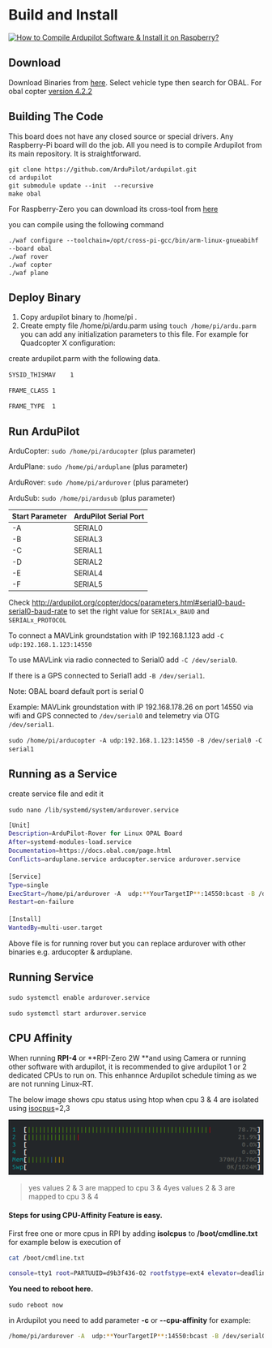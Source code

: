 # Build and Install


[![How to Compile Ardupilot Software & Install it on Raspberry?](https://raw.githubusercontent.com/HefnySco/OBAL/main/images/youtube_how_to_Compile_AP_SW.png)](https://youtu.be/mYn49GbUL8Y "How to Compile Ardupilot Software & Install it on Raspberry?")


## Download 

Download Binaries from [here](https://firmware.ardupilot.org/).  Select vehicle type then search for OBAL. For obal copter [version 4.2.2 ](https://firmware.ardupilot.org/Copter/stable-4.2.2/obal/)

## Building The Code

This board does not have any closed source or special drivers. Any Raspberry-Pi board will do the job. All you need is to compile Ardupilot from its main repository. It is straightforward.





    git clone https://github.com/ArduPilot/ardupilot.git
    cd ardupilot 
    git submodule update --init  --recursive
    make obal

For Raspberry-Zero you can download its cross-tool from [here](https://sourceforge.net/projects/raspberry-pi-cross-compilers/files/Raspberry%20Pi%20GCC%20Cross-Compiler%20Toolchains/Buster/GCC%2010.2.0/Raspberry%20Pi%201%2C%20Zero/)


you can compile using the following command


    ./waf configure --toolchain=/opt/cross-pi-gcc/bin/arm-linux-gnueabihf --board obal
    ./waf rover
    ./waf copter
    ./waf plane




## Deploy Binary

1. Copy ardupilot binary to /home/pi .
2. Create empty file /home/pi/ardu.parm using `touch /home/pi/ardu.parm` you can add any initialization parameters to this file. For example for Quadcopter X configuration:

create ardupilot.parm with the following data.

`SYSID_THISMAV    1`

`FRAME_CLASS 1`

`FRAME_TYPE  1`





## Run ArduPilot

ArduCopter:
`sudo /home/pi/arducopter` (plus parameter) 

ArduPlane:
`sudo /home/pi/arduplane` (plus parameter) 

ArduRover:
`sudo /home/pi/ardurover` (plus parameter) 

ArduSub:
`sudo /home/pi/ardusub` (plus parameter) 


Start Parameter | ArduPilot Serial Port 
------------ | -------------
-A | SERIAL0
-B | SERIAL3
-C | SERIAL1
-D | SERIAL2
-E | SERIAL4
-F | SERIAL5

Check http://ardupilot.org/copter/docs/parameters.html#serial0-baud-serial0-baud-rate to set the right value for `SERIALx_BAUD` and `SERIALx_PROTOCOL`

To connect a MAVLink groundstation with IP 192.168.1.123 add `-C udp:192.168.1.123:14550`

To use MAVLink via radio connected to Serial0 add `-C /dev/serial0`. 

If there is a GPS connected to Serial1 add `-B /dev/serial1`. 

Note: OBAL board default port is serial 0

Example: MAVLink groundstation with IP 192.168.178.26 on port 14550 via wifi and GPS connected to `/dev/serial0` and telemetry via OTG `/dev/serial1`.

`sudo /home/pi/arducopter -A udp:192.168.1.123:14550 -B /dev/serial0 -C serial1`



## Running as a Service

create service file and edit it

`sudo nano /lib/systemd/system/ardurover.service
`



```bash
[Unit]
Description=ArduPilot-Rover for Linux OPAL Board
After=systemd-modules-load.service
Documentation=https://docs.obal.com/page.html
Conflicts=arduplane.service arducopter.service ardurover.service

[Service]
Type=single
ExecStart=/home/pi/ardurover -A  udp:**YourTargetIP**:14550:bcast -B /dev/serial0
Restart=on-failure

[Install]
WantedBy=multi-user.target

```

Above file is for running rover but you can replace ardurover with other binaries e.g. arducopter & arduplane.


## Running Service

`sudo systemctl enable ardurover.service
`
  
`sudo systemctl start ardurover.service
`



## CPU Affinity
When running **RPI-4** or **RPI-Zero 2W **and using Camera or running other software with ardupilot, it is recommended to give ardupilot 1 or 2 dedicated CPUs to run on. This enhannce Ardupilot schedule timing as we are not running Linux-RT.

The below image shows cpu status using htop when cpu 3 & 4 are isolated using [isocpus](https://rt-labs.com/docs/p-net/prepare_raspberrypi.html#advanced-users-only-control-linux-real-time-properties "isocpus")=2,3


[![cpu-affinity](https://raw.githubusercontent.com/HefnySco/OBAL/main/images/cpu_affinity.png "cpu-affinity")](https://raw.githubusercontent.com/HefnySco/OBAL/main/images/cpu_affinity.png "cpu-affinity")

> yes values 2 & 3 are mapped to cpu 3 & 4yes values 2 & 3 are mapped to cpu 3 & 4


#### Steps for using CPU-Affinity Feature is easy.
First free one or more cpus in RPI by adding **isolcpus** to **/boot/cmdline.txt**
for example below is execution of 
```bash
cat /boot/cmdline.txt
```

```bash
console=tty1 root=PARTUUID=d9b3f436-02 rootfstype=ext4 elevator=deadline fsck.repair=yes rootwait modules-load=dwc2,g_ether quiet splash plymouth.ignore-serial-consoles isolcpus=2,3
```

**You need to reboot here.**

`sudo reboot now`

in Ardupilot you need to add parameter **-c**  or **--cpu-affinity**
for example:

```bash
/home/pi/ardurover -A  udp:**YourTargetIP**:14550:bcast -B /dev/serial0 -c 2,3
```



